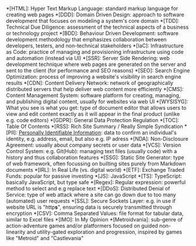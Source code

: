 *[HTML]: Hyper Text Markup Language: standard markup language for creating web pages
*[DDD]: Domain Driven Design: approach to software development that focuses on modeling a system's core domain
*[TDD]: Technical Due Diligence: assessment of the technical aspects of a business or technology project
*[BDD]: Behaviour Driven Development: software development methodology that emphasizes collaboration between developers, testers, and non-technical stakeholders
*[IaC]: Infrastructure as Code: practice of managing and provisioning infrastructure using code and automation (instead via UI)
*[SSR]: Server Side Rendering: web development technique where web pages are generated on the server and sent to the client (for performance and SEO reasons)
*[SEO]: Search Engine Optimization: process of improving a website's visibility in search engine results
*[CDN]: Content Delivery Network: network of geographically distributed servers that help deliver web content more efficiently
*[CMS]: Content Management System: software platform for creating, managing, and publishing digital content, usually for websites via web UI
*[WYSISYG]: What you see is what you get: type of document editor that allows users to view and edit content exactly as it will appear in the final product (unlike e.g. code editors)
*[GDPR]: General Data Protection Regulation
*[TOC]: Table Of Contents
*[RSS]: Rich Site Summary / Really Simple Syndication
*[PII]: [Personally Identifiable Information](https://www.investopedia.com/terms/p/personally-identifiable-information-pii.asp): data to confirm an individual's identity, e.g. address, email, but also e.g. IP adress
*[NDA]: Non-Disclosure Agreement: usually about company secrets or user data
*[VCS]: Version Control System: e.g. Git(Hub): managing text files (usually code) with a history and thus collaboration features
*[SSG]: Static Site Generator: type of web framework, often focussing on builting sites purely from Markdown documents 
*[IRL]: In Real Life (vs. digital world)
*[ETF]: Exchange Traded Funds: popular for passive investing
*[JS]: JavaScript
*[TS]: TypeScript: basically JavaScript, but type safe
*[Regex]: Regular expression: powerful method to select and e.g replace text
*[DDoS]: Distributed Denial of Service: type of web attack where a site can go down due to too many (automated) user requests
*[SSL]: Secure Sockets Layer: e.g. in use if website URL is "http**s**", ensuring data is securely transmitted through encryption
*[CSV]: Comma Separated Values: file format for tabular data, similar to Excel files
*[IMO]: In My Opinion
*[Metroidvania]: sub-genre of action-adventure games and/or platformers focused on guided non-linearity and utility-gated exploration and progression, inspired by games like "Metroid" and "Castlevania"
